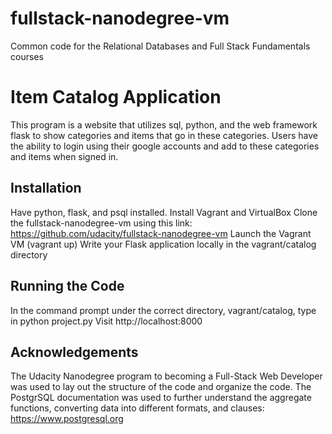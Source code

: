 fullstack-nanodegree-vm
=============

Common code for the Relational Databases and Full Stack Fundamentals courses

# Item Catalog Application

This program is a website that utilizes sql, python, and the web framework flask to show categories and items that go in these categories. 
Users have the ability to login using their google accounts and add to these categories and items when signed in.

## Installation

Have python, flask, and psql installed.
Install Vagrant and VirtualBox
Clone the fullstack-nanodegree-vm using this link:
https://github.com/udacity/fullstack-nanodegree-vm 
Launch the Vagrant VM (vagrant up)
Write your Flask application locally in the vagrant/catalog directory 


## Running the Code

In the command prompt under the correct directory, vagrant/catalog, type in python project.py
Visit http://localhost:8000



## Acknowledgements

The Udacity Nanodegree program to becoming a Full-Stack Web Developer was used to lay out the structure of the code and organize the code.
The PostgrSQL documentation was used to further understand the aggregate functions, converting data into different formats, and clauses: https://www.postgresql.org 

